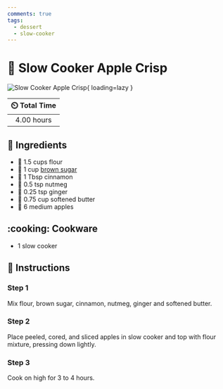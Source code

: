 ```yaml
---
comments: true
tags:
  - dessert
  - slow-cooker
---
```

# :apple: Slow Cooker Apple Crisp

![Slow Cooker Apple Crisp](../assets/images/slow-cooker-apple-crisp.jpg){ loading=lazy }

| :timer_clock: Total Time |
|:-----------------------: |
| 4.00 hours |

## :salt: Ingredients

- :ear_of_rice: 1.5 cups flour
- :maple_leaf: 1 cup [brown sugar][1]
- :custard: 1 Tbsp cinnamon
- :chestnut: 0.5 tsp nutmeg
- :herb: 0.25 tsp ginger
- :butter: 0.75 cup softened butter
- :apple: 6 medium apples

## :cooking: Cookware

- 1 slow cooker

## :pencil: Instructions

### Step 1

Mix flour, brown sugar, cinnamon, nutmeg, ginger and softened butter.

### Step 2

Place peeled, cored, and sliced apples in slow cooker and top with flour mixture, pressing down lightly.

### Step 3

Cook on high for 3 to 4 hours.

[1]: <../ingredients/brown-sugar.md>
